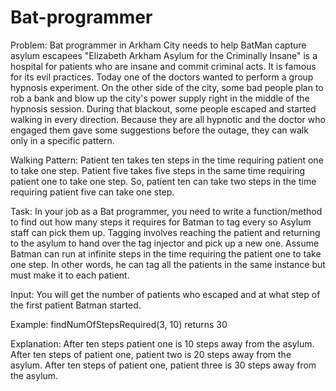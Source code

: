 # Bat-programmer
Problem: Bat programmer in Arkham City needs to help BatMan capture asylum escapees
"Elizabeth Arkham Asylum for the Criminally Insane" is a hospital for patients who are insane and commit criminal acts. It is famous for its evil practices. Today one of the doctors wanted to perform a group hypnosis experiment. On the other side of the city, some bad people plan to rob a bank and blow up the city's power supply right in the middle of the hypnosis session. During that blackout, some people escaped and started walking in every direction. Because they are all hypnotic and the doctor who engaged them gave some suggestions before the outage, they can walk only in a specific pattern.

Walking Pattern:
Patient ten takes ten steps in the time requiring patient one to take one step. Patient five takes five steps in the same time requiring patient one to take one step. So, patient ten can take two steps in the time requiring patient five can take one step.

Task:
In your job as a Bat programmer, you need to write a function/method to find out how many steps it requires for Batman to tag every so Asylum staff can pick them up. Tagging involves reaching the patient and returning to the asylum to hand over the tag injector and pick up a new one. Assume Batman can run at infinite steps in the time requiring the patient one to take one step. In other words, he can tag all the patients in the same instance but must make it to each patient.

Input:
You will get the number of patients who escaped and at what step of the first patient Batman started.

Example:
findNumOfStepsRequired(3, 10) returns 30

Explanation:
After ten steps patient one is 10 steps away from the asylum. After ten steps of patient one, patient two is 20 steps away from the asylum. After ten steps of patient one, patient three is 30 steps away from the asylum.
